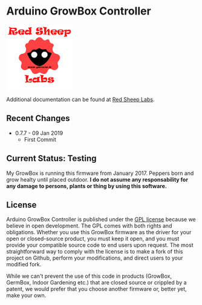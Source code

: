 # Arduino GrowBox Controller

<img align="top" width=175 src="Images/redsheeplabs.png" />

Additional documentation can be found at [Red Sheep Labs](https://www.yarosia.it/).


## Recent Changes
- 0.7.7 - 09 Jan 2019
  - First Commit

## Current Status: Testing

My GrowBox is running this firmware from January 2017. Peppers born and grow healty until placed outdoor. 
__I do not assume any responsability for any damage to persons, plants or thing by using this software.__

## License

Arduino GrowBox Controller is published under the [GPL license](/LICENSE) because we believe in open development. The GPL comes with both rights and obligations. Whether you use this GrowBox firmware as the driver for your open or closed-source product, you must keep it open, and you must provide your compatible source code to end users upon request. The most straightforward way to comply with the license is to make a fork of this project on Github, perform your modifications, and direct users to your modified fork.

While we can't prevent the use of this code in products (GrowBox, GermBox, Indoor Gardening etc.) that are closed source or crippled by a patent, we would prefer that you choose another firmware or, better yet, make your own.


